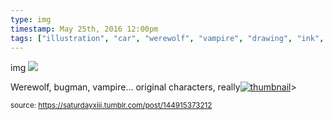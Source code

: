 ```yaml
---
type: img
timestamp: May 25th, 2016 12:00pm
tags: ["illustration", "car", "werewolf", "vampire", "drawing", "ink", "art"]
---
```

img
<img src="https://saturdayxiii.github.io/media/144915373212.jpg"/>
                                                                                          
Werewolf, bugman, vampire&hellip; original characters, really[![thumbnail](http://i3.ytimg.com/vi//maxresdefault.jpg)](https://www.youtube.com/watch?v=)> 
                                    
                
                
                
                
                                
<small>source: https://saturdayxiii.tumblr.com/post/144915373212</small>